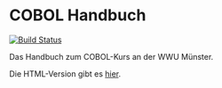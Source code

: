 COBOL Handbuch
============

[![Build Status](https://travis-ci.org/FrankR85/cobol-handbuch.svg?branch=master)](https://travis-ci.org/FrankR85/cobol-handbuch)

Das Handbuch zum COBOL-Kurs an der WWU Münster.

Die HTML-Version gibt es [hier](https://frankr85.github.io/cobol-handbuch/).
